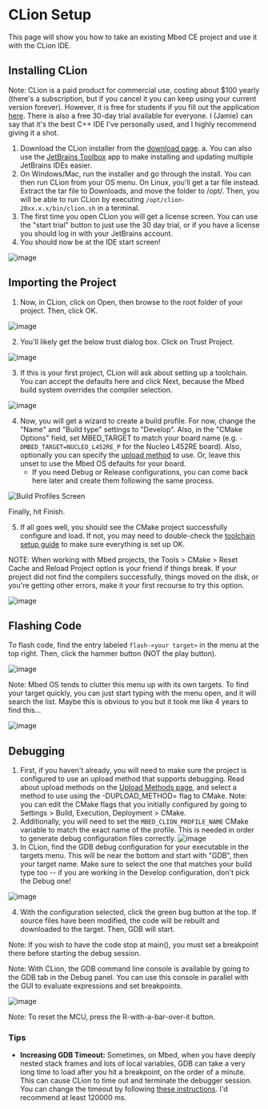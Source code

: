# CLion Setup

This page will show you how to take an existing Mbed CE project and use it with the CLion IDE.

## Installing CLion

Note: CLion is a paid product for commercial use, costing about $100 yearly (there's a subscription, but if you cancel it you can keep using your current version forever).  However, it is free for students if you fill out the application [here](https://www.jetbrains.com/community/education/#students). There is also a free 30-day trial available for everyone. I (Jamie) can say that it's the best C++ IDE I've personally used, and I highly recommend giving it a shot.

1. Download the CLion installer from the [download page](https://www.jetbrains.com/clion/download/).
    a. You can also use the [JetBrains Toolbox](https://www.jetbrains.com/toolbox-app/) app to make installing and updating multiple JetBrains IDEs easier.
2. On Windows/Mac, run the installer and go through the install.  You can then run CLion from your OS menu.  On Linux, you'll get a tar file instead.  Extract the tar file to Downloads, and move the folder to /opt/.  Then, you will be able to run CLion by executing `/opt/clion-20xx.x.x/bin/clion.sh` in a terminal.
3. The first time you open CLion you will get a license screen.  You can use the "start trial" button to just use the 30 day trial, or if you have a license you should log in with your JetBrains account.
4.  You should now be at the IDE start screen!

![image](https://user-images.githubusercontent.com/2099358/187101127-f3cdba83-2932-4c56-8eba-8e96ec781c1b.png)

## Importing the Project
1. Now, in CLion, click on Open, then browse to the root folder of your project.  Then, click OK.

![image](https://user-images.githubusercontent.com/2099358/187101223-2e95b918-11b6-4275-9dc8-d4e063f83f45.png)

2. You'll likely get the below trust dialog box.  Click on Trust Project.

![image](https://user-images.githubusercontent.com/2099358/187101279-83d64ed6-0e80-4671-93bf-ac8b935d6f67.png)

3. If this is your first project, CLion will ask about setting up a toolchain.  You can accept the defaults here and click Next, because the Mbed build system overrides the compiler selection.

![image](https://user-images.githubusercontent.com/2099358/187101341-b8bb3788-61be-4182-b44e-979d81f223a4.png)

4. Now, you will get a wizard to create a build profile.  For now, change the "Name" and "Build type" settings to "Develop".  Also, in the "CMake Options" field, set MBED_TARGET to match your board name (e.g. `-DMBED_TARGET=NUCLEO_L452RE_P` for the Nucleo L452RE board). Also, optionally you can specify the [upload method](https://github.com/mbed-ce/mbed-os/wiki/Upload-Methods) to use.  Or, leave this unset to use the Mbed OS defaults for your board.
    - If you need Debug or Release configurations, you can come back here later and create them following the same process.

![Build Profiles Screen](https://user-images.githubusercontent.com/2099358/188508936-ed9958f1-ae2c-472d-b507-ef7bec556419.png)

Finally, hit Finish.

5.  If all goes well, you should see the CMake project successfully configure and load.  If not, you may need to double-check the [toolchain setup guide](https://github.com/mbed-ce/mbed-os/wiki/Toolchain-Setup-Guide) to make sure everything is set up OK.

NOTE: When working with Mbed projects, the Tools > CMake > Reset Cache and Reload Project option is your friend if things break.  If your project did not find the compilers successfully, things moved on the disk, or you're getting other errors, make it your first recourse to try this option.

![image](https://user-images.githubusercontent.com/2099358/187102104-81c52e9c-dbd8-435c-82fa-20eb68a25dc7.png)

## Flashing Code

To flash code, find the entry labeled `flash-<your target>` in the menu at the top right.  Then, click the hammer button (NOT the play button).

![image](https://user-images.githubusercontent.com/2099358/187102170-dfa3beb1-9d19-4333-8d67-a5e92c3a07d0.png)

Note: Mbed OS tends to clutter this menu up with its own targets.  To find your target quickly, you can just start typing with the menu open, and it will search the list.  Maybe this is obvious to you but it took me like 4 years to find this...

![image](https://user-images.githubusercontent.com/2099358/187102307-85664d9f-78ee-4c06-8503-9cec7c4cc232.png)

## Debugging
1. First, if you haven't already, you will need to make sure the project is configured to use an upload method that supports debugging. Read about upload methods on the [Upload Methods page](https://github.com/mbed-ce/mbed-os/wiki/Upload-Methods), and select a method to use using the -DUPLOAD_METHOD=<method> flag to CMake.  Note: you can edit the CMake flags that you initially configured by going to Settings > Build, Execution, Deployment > CMake.
2. Additionally, you will need to set the `MBED_CLION_PROFILE_NAME` CMake variable to match the exact name of the profile.  This is needed in order to generate debug configuration files correctly.
![image](https://user-images.githubusercontent.com/2099358/220048699-4a22c44a-ccac-49db-9e2e-c9a003c2405b.png)
3. In CLion, find the GDB debug configuration for your executable in the targets menu.  This will be near the bottom and start with "GDB", then your target name.  Make sure to select the one that matches your build type too -- if you are working in the Develop configuration, don't pick the Debug one!

![image](https://user-images.githubusercontent.com/2099358/220049391-a89dc7b4-188a-48fd-96fa-446c8263ad68.png)

4. With the configuration selected, click the green bug button at the top.  If source files have been modified, the code will be rebuilt and downloaded to the target.  Then, GDB will start.

Note: If you wish to have the code stop at main(), you must set a breakpoint there before starting the debug session.

Note: With CLion, the GDB command line console is available by going to the GDB tab in the Debug panel.  You can use this console in parallel with the GUI to evaluate expressions and set breakpoints.

![image](https://user-images.githubusercontent.com/2099358/187105850-0632954a-6ecb-44ae-960d-d848ef732cc8.png)

Note: To reset the MCU, press the R-with-a-bar-over-it button.

### Tips
- **Increasing GDB Timeout:** Sometimes, on Mbed, when you have deeply nested stack frames and lots of local variables, GDB can take a very long time to load after you hit a breakpoint, on the order of a minute.  This can cause CLion to time out and terminate the debugger session.  You can change the timeout by following [these instructions](https://www.jetbrains.com/help/clion/configuring-debugger-options.html#gdb-startup).  I'd recommend at least 120000 ms.